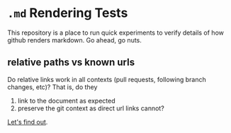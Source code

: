 # `.md` Rendering Tests
This repository is a place to run quick experiments to verify details of how
github renders markdown. Go ahead, go nuts.

## relative paths vs known urls
Do relative links work in all contexts (pull requests, following branch changes, etc)? That is, do they
1) link to the document as expected
2) preserve the git context as direct url links cannot?

[Let's find out](./relative-link.md).

